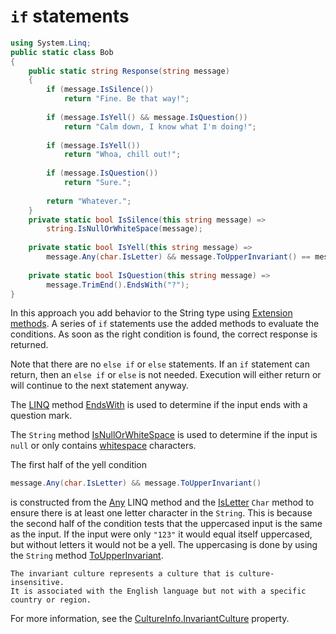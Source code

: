 # `if` statements

```csharp
using System.Linq;
public static class Bob
{
    public static string Response(string message)
    {
        if (message.IsSilence())
            return "Fine. Be that way!";
            
        if (message.IsYell() && message.IsQuestion())
            return "Calm down, I know what I'm doing!";
            
        if (message.IsYell())
            return "Whoa, chill out!";
            
        if (message.IsQuestion())
            return "Sure.";
            
        return "Whatever.";
    }
    private static bool IsSilence(this string message) =>
        string.IsNullOrWhiteSpace(message);
        
    private static bool IsYell(this string message) =>
        message.Any(char.IsLetter) && message.ToUpperInvariant() == message;
        
    private static bool IsQuestion(this string message) =>
        message.TrimEnd().EndsWith("?");
}
```

In this approach you add behavior to the String type using [Extension methods][extension-methods].
A series of `if` statements use the added methods to evaluate the conditions.
As soon as the right condition is found, the correct response is returned.

Note that there are no `else if` or `else` statements.
If an `if` statement can return, then an `else if` or `else` is not needed.
Execution will either return or will continue to the next statement anyway.

The [LINQ][linq] method [EndsWith][endswith] is used to determine if the input ends with a question mark.

The `String` method [IsNullOrWhiteSpace][isnullorwhitespace] is used to determine if the input is `null` or only contains [whitespace][whitespace] characters.

The first half of the yell condition

```csharp
message.Any(char.IsLetter) && message.ToUpperInvariant()
```

is constructed from the [Any][any] LINQ method and the [IsLetter][isletter] `Char` method to ensure there is at least one letter character in the `String`.
This is because the second half of the condition tests that the uppercased input is the same as the input.
If the input were only `"123"` it would equal itself uppercased, but without letters it would not be a yell.
The uppercasing is done by using the `String` method [ToUpperInvariant][toupperinvariant].

```exercism/note
The invariant culture represents a culture that is culture-insensitive.
It is associated with the English language but not with a specific country or region.
```
For more information, see the [CultureInfo.InvariantCulture][invariantculture] property.

[extension-methods]: https://learn.microsoft.com/en-us/dotnet/csharp/programming-guide/classes-and-structs/extension-methods
[linq]: https://learn.microsoft.com/en-us/dotnet/csharp/programming-guide/concepts/linq/
[endswith]: https://learn.microsoft.com/en-us/dotnet/api/system.string.endswith
[isnullorwhitespace]: https://learn.microsoft.com/en-us/dotnet/api/system.string.isnullorwhitespace
[whitespace]: https://www.oreilly.com/library/view/programming-c/0596001177/ch03s04.html
[any]: https://learn.microsoft.com/en-us/dotnet/api/system.linq.enumerable.any
[isletter]: https://learn.microsoft.com/en-us/dotnet/api/system.char.isletter
[toupperinvariant]: https://learn.microsoft.com/en-us/dotnet/api/system.string.toupperinvariant
[invariantculture]: https://learn.microsoft.com/en-us/dotnet/api/system.globalization.cultureinfo.invariantculture
